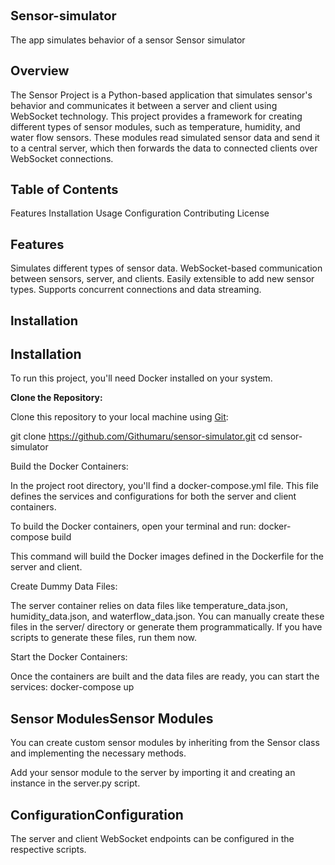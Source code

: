 ## <span style="font-size:20px;">Sensor-simulator</span>
The app simulates behavior of a sensor
Sensor simulator

## <span style="font-size:20px;">Overview</span>
The Sensor Project is a Python-based application that simulates sensor's behavior and communicates it between a server and client using WebSocket technology. 
This project provides a framework for creating different types of sensor modules, such as temperature, humidity, and water flow sensors. These modules read simulated sensor data and send it to a central 
server, which then forwards the data to connected clients over WebSocket connections.

## <span style="font-size:20px;">Table of Contents</span>
Features
Installation
Usage
Configuration
Contributing
License

## <span style="font-size:20px;">Features</span>
Simulates different types of sensor data.
WebSocket-based communication between sensors, server, and clients.
Easily extensible to add new sensor types.
Supports concurrent connections and data streaming.

## <span style="font-size:20px;">Installation</span>
## Installation

To run this project, you'll need Docker installed on your system.

**Clone the Repository:**

Clone this repository to your local machine using [Git](https://git-scm.com/):

git clone https://github.com/Githumaru/sensor-simulator.git
cd sensor-simulator

Build the Docker Containers:

In the project root directory, you'll find a docker-compose.yml file. This file defines the services and configurations for both the server and client containers.

To build the Docker containers, open your terminal and run:
docker-compose build

This command will build the Docker images defined in the Dockerfile for the server and client.

Create Dummy Data Files:

The server container relies on data files like temperature_data.json, humidity_data.json, and waterflow_data.json. You can manually create these files in the server/ directory or generate them programmatically. If you have scripts to generate these files, run them now.

Start the Docker Containers:

Once the containers are built and the data files are ready, you can start the services:
docker-compose up

## <span style="font-size:20px;">Sensor Modules</span>Sensor Modules
You can create custom sensor modules by inheriting from the Sensor class and implementing the necessary methods.

Add your sensor module to the server by importing it and creating an instance in the server.py script.

## <span style="font-size:20px;">Configuration</span>Configuration
The server and client WebSocket endpoints can be configured in the respective scripts.

